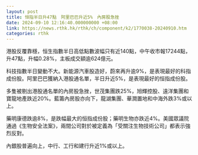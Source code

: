 ```yaml
---
layout: post
title: 恒指半日升47點　阿里巴巴升近5%　內房股急挫
date: 2024-09-10 12:16:40.000000000 +08:00
link: https://news.rthk.hk/rthk/ch/component/k2/1770038-20240910.htm
categories: rthk
---
```


港股反覆靠穩，恒生指數半日高低點數波幅只有近140點，中午收市報17244點，升47點，升幅0.28%，主板成交額逾624億元。

科技指數半日變動不大。新能源汽車股造好，蔚來再升逾9%，是表現最好的科指成份股。阿里巴巴獲納入港股通名單，半日升近5%，是表現最好的恒指成份股。

多隻被剔出港股通名單的內房股急挫，世茂集團跌25%，旭輝控股、遠洋集團和寶龍地產跌近20%。藍籌內房股亦向下，龍湖集團、華潤置地和中海外跌3%或以上。

藥明康德跌逾8%，是跌幅最大的恒指成份股；藥明生物亦跌近4%。美國眾議院通過《生物安全法案》，兩間公司對於被定義為「受關注生物技術公司」都表示強烈反對。

內銀股普遍向上，中行、工行和建行升近1%或以上。
